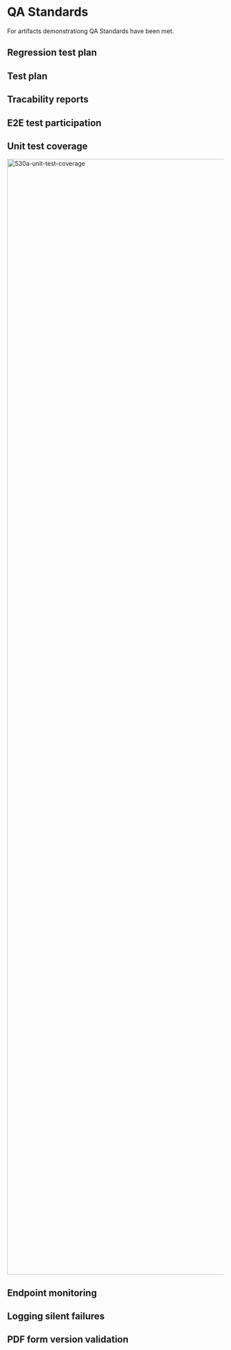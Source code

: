 # QA Standards

For artifacts demonstrationg QA Standards have been met.

## Regression test plan

## Test plan

## Tracability reports

## E2E test participation

## Unit test coverage

<img width="4958" height="2596" alt="530a-unit-test-coverage" src="https://github.com/user-attachments/assets/8e545345-1ae7-412f-b9fa-3696e657c04e" />

## Endpoint monitoring 

## Logging silent failures

## PDF form version validation
